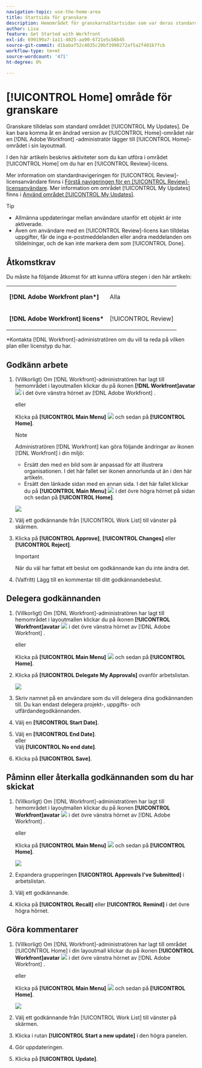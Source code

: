 ```yaml
---
navigation-topic: use-the-home-area
title: Startsida för granskare
description: Hemområdet för granskarnaStartsidan som var deras standardsida. Eftersom de nu har skapat området"Mina uppdateringar", som är deras nya standard, vet de inte om det är vettigt att fortsätta. The "My Updates" article is linked from this, right at the top.)"
author: Lisa
feature: Get Started with Workfront
exl-id: 699199a7-1a11-4025-aa90-6721e5cb6b45
source-git-commit: d1babaf52c4035c20bf3990272af5a2f401b7fcb
workflow-type: tm+mt
source-wordcount: '471'
ht-degree: 0%

---
```


# [!UICONTROL Home] område för granskare

<!--
<p data-mc-conditions="QuicksilverOrClassic.Draft mode">(NOTE: from Alina: not sure if we should still keep this one or not. In the past, Reviewers had a limited "Home" area which was their default page. Since now they created a "My Updates" area which is their new default, not sure if this makes much sense to still keep. The "My Updates" article is linked from this one, right at the top.)</p>
-->

Granskare tilldelas som standard området [!UICONTROL My Updates]. De kan bara komma åt en ändrad version av [!UICONTROL Home]-området när en [!DNL Adobe Workfront] -administratör lägger till [!UICONTROL Home]-området i sin layoutmall.

I den här artikeln beskrivs aktiviteter som du kan utföra i området [!UICONTROL Home] om du har en [!UICONTROL Review]-licens.

Mer information om standardnavigeringen för [!UICONTROL Review]-licensanvändare finns i [Förstå navigeringen för en [!UICONTROL Review]-licensanvändare](../../../workfront-basics/navigate-workfront/workfront-navigation/reviewer-global-navigation-bar.md). Mer information om området [!UICONTROL My Updates] finns i [Använd området [!UICONTROL My Updates]](../../../workfront-basics/using-home/using-the-home-area/my-updates-area.md).

>[!TIP]
>
>* Allmänna uppdateringar mellan användare utanför ett objekt är inte aktiverade.
>* Även om användare med en [!UICONTROL Review]-licens kan tilldelas uppgifter, får de inga e-postmeddelanden eller andra meddelanden om tilldelningar, och de kan inte markera dem som [!UICONTROL Done].
>



## Åtkomstkrav

Du måste ha följande åtkomst för att kunna utföra stegen i den här artikeln:

<table style="table-layout:auto"> 
 <col> 
 </col> 
 <col> 
 </col> 
 <tbody> 
  <tr> 
   <td role="rowheader"><strong>[!DNL Adobe Workfront plan*]</strong></td> 
   <td> <p>Alla</p> </td> 
  </tr> 
  <tr> 
   <td role="rowheader"><strong>[!DNL Adobe Workfront] licens*</strong></td> 
   <td> <p>[!UICONTROL Review] </p> </td> 
  </tr> 
 </tbody> 
</table>

&#42;Kontakta [!DNL Workfront]-administratören om du vill ta reda på vilken plan eller licenstyp du har.

## Godkänn arbete

1. (Villkorligt) Om [!DNL Workfront]-administratören har lagt till hemområdet i layoutmallen klickar du på ikonen **[!DNL Workfront]avatar** ![](assets/home-icon-30x29.png) i det övre vänstra hörnet av [!DNL Adobe Workfront] .

   eller

   Klicka på **[!UICONTROL Main Menu]** ![](assets/main-menu-icon.png) och sedan på **[!UICONTROL Home]**.

   >[!NOTE]
   >
   >Administratören [!DNL Workfront] kan göra följande ändringar av ikonen [!DNL Workfront] i din miljö:
   >
   >   
   >   
   >   * Ersätt den med en bild som är anpassad för att illustrera organisationen. I det här fallet ser ikonen annorlunda ut än i den här artikeln.
   >   * Ersätt den länkade sidan med en annan sida. I det här fallet klickar du på **[!UICONTROL Main Menu]** ![](assets/main-menu-icon.png) i det övre högra hörnet på sidan och sedan på **[!UICONTROL Home]**.


   ![](assets/home-for-reviewers-adobe-350x159.png)

1. Välj ett godkännande från [!UICONTROL Work List] till vänster på skärmen.
1. Klicka på **[!UICONTROL Approve]**, **[!UICONTROL Changes]** eller **[!UICONTROL Reject]**.

   >[!IMPORTANT]
   >
   >När du väl har fattat ett beslut om godkännande kan du inte ändra det.

1. (Valfritt) Lägg till en kommentar till ditt godkännandebeslut.

## Delegera godkännanden

1. (Villkorligt) Om [!DNL Workfront]-administratören har lagt till hemområdet i layoutmallen klickar du på ikonen **[!UICONTROL Workfront]avatar** ![](assets/home-icon-30x29.png) i det övre vänstra hörnet av [!DNL Adobe Workfront] .

   eller

   Klicka på **[!UICONTROL Main Menu]** ![](assets/main-menu-icon.png) och sedan på **[!UICONTROL Home]**.

1. Klicka på **[!UICONTROL Delegate My Approvals]** ovanför arbetslistan.

   ![](assets/home-for-reviewers-adobe-350x159.png)

1. Skriv namnet på en användare som du vill delegera dina godkännanden till. Du kan endast delegera projekt-, uppgifts- och utfärdandegodkännanden.
1. Välj en **[!UICONTROL Start Date]**.
1. Välj en **[!UICONTROL End Date]**.\
   eller\
   Välj **[!UICONTROL No end date]**.

1. Klicka på **[!UICONTROL Save]**.

## Påminn eller återkalla godkännanden som du har skickat

1. (Villkorligt) Om [!DNL Workfront]-administratören har lagt till hemområdet i layoutmallen klickar du på ikonen **[!UICONTROL Workfront]avatar** ![](assets/home-icon-30x29.png) i det övre vänstra hörnet av [!DNL Adobe Workfront] .

   eller

   Klicka på **[!UICONTROL Main Menu]** ![](assets/main-menu-icon.png) och sedan på **[!UICONTROL Home]**.

   ![](assets/home-for-reviewers-adobe-350x159.png)

1. Expandera grupperingen **[!UICONTROL Approvals I've Submitted]** i arbetslistan.
1. Välj ett godkännande.
1. Klicka på **[!UICONTROL Recall]** eller **[!UICONTROL Remind]** i det övre högra hörnet.

## Göra kommentarer

1. (Villkorligt) Om [!DNL Workfront]-administratören har lagt till området [!UICONTROL Home] i din layoutmall klickar du på ikonen **[!UICONTROL Workfront]avatar** ![](assets/home-icon-30x29.png) i det övre vänstra hörnet av [!DNL Adobe Workfront] .

   eller

   Klicka på **[!UICONTROL Main Menu]** ![](assets/main-menu-icon.png) och sedan på **[!UICONTROL Home]**.

   ![](assets/home-for-reviewers-adobe-350x159.png)

1. Välj ett godkännande från [!UICONTROL Work List] till vänster på skärmen.
1. Klicka i rutan **[!UICONTROL Start a new update]** i den högra panelen.
1. Gör uppdateringen.
1. Klicka på **[!UICONTROL Update]**.


